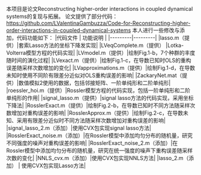 本项目是论文Reconstructing higher-order interactions in coupled dynamical systems的复现与拓展。
论文提供了部分代码：https://github.com/LValentinaGambuzza/Code-for-Reconstructing-higher-order-interactions-in-coupled-dynamical-systems
本人进行一些修改与添加，代码功能如下：
|代码文件 |	功能说明 |
|---------|---------|
|lasso.m（提供）|套索Lasso方法的坐标下降发实现|
|LVeqComplete.m（提供）	|Lotka-Volterra模型方程的代码实现|
|LVmodel.m（提供）|绘制Fig.1-b，7个种群的丰度随时间的演化过程|
|LVexact.m（提供）|绘制Fig.1-c，在导数已知时OLS的重构误差随采样次数增加的变化|
|LVapproximations.m（提供）|绘制Fig.1-d，在导数未知时使用不同阶有限差分近似对OLS重构误差的影响|
|ZackaryNet.mat（提供）|数值模拟2使用的数据，包括邻接矩阵、一阶单纯形和二阶单纯形|
|roessler_hoi.m（提供）|Rossler模型方程的代码实现，包括一阶单纯形和二阶单纯形的作用|
|signal_lasso.m（提供）|signal lasso方法的代码实现，采用坐标下降法|
|RosslerExact.m（提供）|绘制Fig.2-b，在导数已知时不同方法随采样次数增加对重构误差的影响|
|RosslerApprox.m（提供）|绘制Fig.2-c，在导数未知、采用有限差分近似时不同方法随采样次数增加对重构误差的影响|
|signal_lasso_2.m（添加）|使用CVX包实现signal lasso方法|
|RosslerExact_noise.m（添加）|在Rossler模型中添加均匀分布的随机量，研究不同强度的噪声对重构误差的影响|
|RosslerExact_noise_2.m（添加）|在Rossler模型中添加均匀分布的随机量，研究在统一强度的噪声下重构误差随采样次数的变化|
|NNLS_cvx.m（添加）|使用CVX包实现NNLS方法|
|lasso\_2.m（添加） | 使用CVX包实现Lasso方法|
